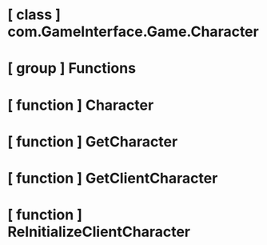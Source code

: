 # [ class ] com.GameInterface.Game.Character

# [ group ] Functions

# [ function ] Character

# [ function ] GetCharacter

# [ function ] GetClientCharacter

# [ function ] ReInitializeClientCharacter

